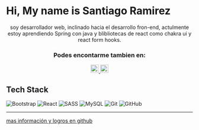 
# Hi, My name is Santiago Ramirez 

<div align="center">
 
soy desarrollador web, inclinado hacia el desarrollo fron-end, actulmente estoy aprendiendo Spring con java y blibliotecas de react como chakra ui y react form hooks.
  <h3> Podes encontarme tambien en:</h3>
<a  align="center" href="https://www.linkedin.com/in/santiago-ramirez-b736501ab/">
  <img alt="LinkedIN" width="22px" src="https://raw.githubusercontent.com/peterthehan/peterthehan/master/assets/linkedin.svg" />
</a>
<a  align="center" href="https://www.twitter.com/santy__dev">
  <img alt="LinkedIN" width="22px" src="https://raw.githubusercontent.com/peterthehan/peterthehan/master/assets/twitter.svg" />
</a>

  </div>



## Tech Stack
![Bootstrap](https://img.shields.io/badge/-boostrap-blue?logo=bootstrap&color=6384bc&logoColor=black&logoWidth=20&style=for-the-badge)
![React](https://img.shields.io/badge/-React-blue?logo=react&color=6384bc&logoWidth=20&style=for-the-badge)
![SASS](https://img.shields.io/badge/-SASS-blue?logo=sass&color=6384bc&logoWidth=20&style=for-the-badge)
![MySQL](https://img.shields.io/badge/-MySQL-blue?logo=MYSQL&color=6384bc&logoColor=black&logoWidth=20&style=for-the-badge)
![Git](https://img.shields.io/badge/-GIT-blue?logo=git&color=6384bc&logoWidth=20&style=for-the-badge)
![GitHub](https://img.shields.io/badge/-Github-blue?logo=github&color=6384bc&logoWidth=20&style=for-the-badge)

---

<a class="link" href="https://readme.santidev.com.ar/" >mas información y logros en github</a>


<!--* Mas información de mi perfil de Github:  
<style>
.link{
display:none;
}
</style>


<div align="center" border="solid 1px white">



<img src="https://github-readme-stats.vercel.app/api/top-langs/?username=santy-ramirez&theme=default&hide_border=false&include_all_commits=true&count_private=true&layout=compact" width="512px"/>
<img src="https://github-readme-streak-stats.herokuapp.com/?user=santy-ramirez&theme=default&hide_border=false" width="512px"/>


<img src="https://github-readme-stats.vercel.app/api?username=santy-ramirez&theme=default&hide_border=false&include_all_commits=true&count_private=true" width="512px"/>

<img src="https://github-profile-trophy.vercel.app/?username=santy-ramirez&theme=radical&no-frame=false&no-bg=false&margin-w=4" width="512px"/>

<img src="https://quotes-github-readme.vercel.app/api?type=horizontal&theme=light" width="512px"/>


<img src="https://random-memer.herokuapp.com/" width="512px"/>

<hr/>
<img src="https://visitcount.itsvg.in/api?id=santy-ramirez&icon=2&color=1)](https://visitcount.itsvg.in" width="512px"/>

<a href="https://github.com/santy-ramirez">hecho por: @santy-ramirez</a>

</div>

 
